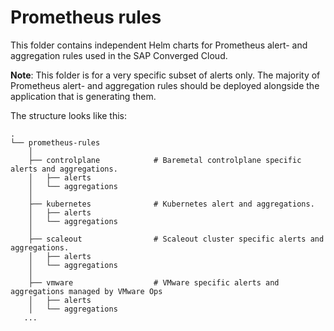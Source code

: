 # Prometheus rules

This folder contains independent Helm charts for Prometheus alert- and aggregation rules used in the SAP Converged Cloud.  

**Note**: This folder is for a very specific subset of alerts only. The majority of Prometheus alert- and aggregation rules should be deployed alongside the application that is generating them.

The structure looks like this:
```
.
└── prometheus-rules
    │
    ├── controlplane            # Baremetal controlplane specific alerts and aggregations.
    │   ├── alerts
    │   └── aggregations
    │
    ├── kubernetes              # Kubernetes alert and aggregations.
    │   ├── alerts
    │   └── aggregations
    │
    ├── scaleout                # Scaleout cluster specific alerts and aggregations.
    │   ├── alerts
    │   └── aggregations
    │
    ├── vmware                  # VMware specific alerts and aggregations managed by VMware Ops
    │   ├── alerts
    │   └── aggregations
   ...
```

